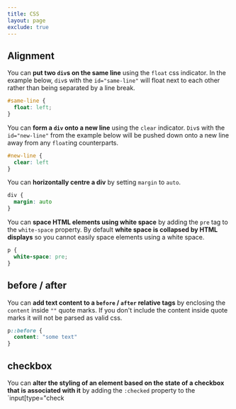 ```yaml
---
title: CSS
layout: page
exclude: true
---
```


## Alignment

You can **put two `div`s on the same line** using the `float` css indicator. In the example below, `div`s with the `id="same-line"` will float next to each other rather than being separated by a line break.
```css
#same-line {
  float: left;
}
```

You can **form a `div` onto a new line** using the `clear` indicator. `Div`s with the `id="new-line"` from the example below will be pushed down onto a new line away from any `float`ing counterparts.
```css
#new-line {
  clear: left
}
```

You can **horizontally centre a div** by setting `margin` to `auto`.
```css
div {
  margin: auto
}
```

You can **space HTML elements using white space** by adding the `pre` tag to the `white-space` property. By default **white space is collapsed by HTML displays** so you cannot easily space elements using a white space.
```css
p {
  white-space: pre;
}
```

## before / after

You can **add text content to a `before` / `after` relative tags** by enclosing the `content` inside `""` quote marks. If you don't include the content inside quote marks it will not be parsed as valid css.
```css
p::before {
  content: "some text"
}
```

## checkbox

You can **alter the styling of an element based on the state of a checkbox that is associated with it** by adding the `:checked` property to the `input[type="check
<!--stackedit_data:
eyJoaXN0b3J5IjpbLTY3MzA0MTMwMiw3MTAwNDM0NjksMjAyMD
gxNzc4OCwtMTg1MTEwMzc3MCwtNDcwMjc1NTk4XX0=
-->